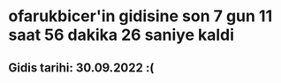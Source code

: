 # ofarukbicer'in gidisine son 7 gun 11 saat 56 dakika 26 saniye kaldi

## Gidis tarihi: 30.09.2022 :(